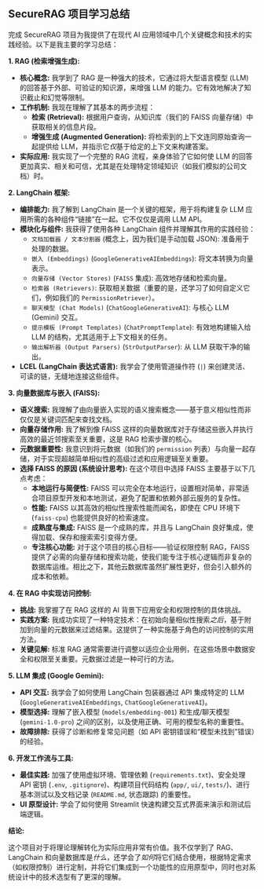 ## SecureRAG 项目学习总结

完成 SecureRAG 项目为我提供了在现代 AI 应用领域中几个关键概念和技术的实践经验。以下是我主要的学习总结：

**1. RAG (检索增强生成):**

* **核心概念:** 我学到了 RAG 是一种强大的技术，它通过将大型语言模型 (LLM) 的回答基于外部、可验证的知识源，来增强 LLM 的能力。它有效地解决了知识截止和幻觉等限制。
* **工作机制:** 我现在理解了其基本的两步流程：
    * **检索 (Retrieval):** 根据用户查询，从知识库（我们的 FAISS 向量存储）中获取相关的信息片段。
    * **增强生成 (Augmented Generation):** 将检索到的上下文连同原始查询一起提供给 LLM，并指示它*仅*基于给定的上下文来构建答案。
* **实际应用:** 我实现了一个完整的 RAG 流程，亲身体验了它如何使 LLM 的回答更加真实、相关和可信，尤其是在处理特定领域知识（如我们模拟的公司文档）时。

**2. LangChain 框架:**

* **编排能力:** 我了解到 LangChain 是一个关键的框架，用于将构建复杂 LLM 应用所需的各种组件“链接”在一起。它不仅仅是调用 LLM API。
* **模块化与组件:** 我获得了使用各种 LangChain 组件并理解其作用的实践经验：
    * `文档加载器 / 文本分割器` (概念上，因为我们是手动加载 JSON): 准备用于处理的数据。
    * `嵌入 (Embeddings)` (`GoogleGenerativeAIEmbeddings`): 将文本转换为向量表示。
    * `向量存储 (Vector Stores)` (`FAISS` 集成): 高效地存储和检索向量。
    * `检索器 (Retrievers)`: 获取相关数据（重要的是，还学习了如何自定义它们，例如我们的 `PermissionRetriever`）。
    * `聊天模型 (Chat Models)` (`ChatGoogleGenerativeAI`): 与核心 LLM (Gemini) 交互。
    * `提示模板 (Prompt Templates)` (`ChatPromptTemplate`): 有效地构建输入给 LLM 的结构，尤其适用于上下文相关的任务。
    * `输出解析器 (Output Parsers)` (`StrOutputParser`): 从 LLM 获取干净的输出。
* **LCEL (LangChain 表达式语言):** 我学会了使用管道操作符 (`|`) 来创建灵活、可读的链，无缝地连接这些组件。

**3. 向量数据库与嵌入 (FAISS):**

* **语义搜索:** 我理解了由向量嵌入实现的语义搜索概念——基于意义相似性而非仅仅是关键词匹配来查找文档。
* **向量存储作用:** 我了解到像 FAISS 这样的向量数据库对于存储这些嵌入并执行高效的最近邻搜索至关重要，这是 RAG 检索步骤的核心。
* **元数据重要性:** 我意识到将元数据（如我们的 `permission` 列表）与向量一起存储，对于实现超越简单相似性的高级过滤和应用逻辑至关重要。
* **选择 FAISS 的原因 (系统设计思考):** 在这个项目中选择 FAISS 主要基于以下几点考虑：
    * **本地运行与简便性:** FAISS 可以完全在本地运行，设置相对简单，非常适合项目原型开发和本地测试，避免了配置和依赖外部云服务的复杂性。
    * **性能:** FAISS 以其高效的相似性搜索性能而闻名，即使在 CPU 环境下 (`faiss-cpu`) 也能提供良好的检索速度。
    * **成熟度与集成:** FAISS 是一个成熟的库，并且与 LangChain 良好集成，使得加载、保存和搜索索引变得方便。
    * **专注核心功能:** 对于这个项目的核心目标——验证权限控制 RAG，FAISS 提供了必需的向量存储和搜索功能，使我们能专注于核心逻辑而非复杂的数据库运维。相比之下，其他云数据库虽然扩展性更好，但会引入额外的成本和依赖。

**4. 在 RAG 中实现访问控制:**

* **挑战:** 我掌握了在 RAG 这样的 AI 背景下应用安全和权限控制的具体挑战。
* **实践方案:** 我成功实现了一种特定技术：在初始向量相似性搜索*之后*，基于附加到向量的元数据来过滤结果。这提供了一种实施基于角色的访问控制的实用方法。
* **关键见解:** 标准 RAG 通常需要进行调整以适应企业用例，在这些场景中数据安全和权限至关重要。元数据过滤是一种可行的方法。

**5. LLM 集成 (Google Gemini):**

* **API 交互:** 我学会了如何使用 LangChain 包装器通过 API 集成特定的 LLM (`GoogleGenerativeAIEmbeddings`, `ChatGoogleGenerativeAI`)。
* **模型选择:** 理解了嵌入模型 (`models/embedding-001`) 和生成/聊天模型 (`gemini-1.0-pro`) 之间的区别，以及使用正确、可用的模型名称的重要性。
* **故障排除:** 获得了诊断和修复常见问题（如 API 密钥错误和“模型未找到”错误）的经验。

**6. 开发工作流与工具:**

* **最佳实践:** 加强了使用虚拟环境、管理依赖 (`requirements.txt`)、安全处理 API 密钥 (`.env`, `.gitignore`)、构建项目代码结构 (`app/`, `ui/`, `tests/`)、进行基本测试以及文档记录 (`README.md`, 状态跟踪) 的重要性。
* **UI 原型设计:** 学会了如何使用 Streamlit 快速构建交互式界面来演示和测试后端逻辑。

**结论:**

这个项目对于将理论理解转化为实际应用非常有价值。我不仅学到了 RAG、LangChain 和向量数据库是*什么*，还学会了*如何*将它们结合使用，根据特定需求（如权限控制）进行定制，并将它们集成到一个功能性的应用原型中，同时也对系统设计中的技术选型有了更深的理解。
